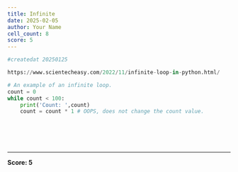 ```yaml
---
title: Infinite
date: 2025-02-05
author: Your Name
cell_count: 8
score: 5
---
```


```python
#createdat 20250125
```


```python
https://www.scientecheasy.com/2022/11/infinite-loop-in-python.html/
```


```python
# An example of an infinite loop.
count = 0
while count < 100:
    print('Count: ',count)
    count = count * 1 # OOPS, does not change the count value.

```


```python

```


```python

```


```python

```


```python

```


```python

```


---
**Score: 5**